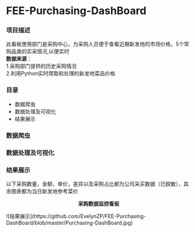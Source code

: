 # FEE-Purchasing-DashBoard

### 项目描述
此看板使用部门是采购中心，为采购人员便于查看近期新发地的市场价格，5个常购品类的实采情况,以便实时<br>
__数据来源__：<br>
     1.采购部门提供的历史采购情况<br>
     2.利用Python实时爬取和处理的新发地菜品价格
### 目录
* 数据爬虫
* 数据处理及可视化
* 结果展示
### 数据爬虫
### 数据处理及可视化
### 结果展示



以下采购数量，金额，单价，差异以及采购占比都为公司采买数据（已脱敏），其余图表都为当日新发地参考菜价
<p align="center"><b>采购数据监控看板</b></p >
![结果展示](https://github.com/EvelynZP/FEE-Purchasing-DashBoard/blob/master/Purchasing-DashBoard.jpg)
